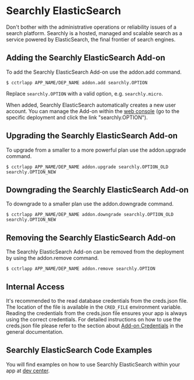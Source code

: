 # Searchly ElasticSearch

Don't bother with the administrative operations or reliability issues of a search platform. Searchly is a hosted, managed and scalable search as a service powered by ElasticSearch, the final frontier of search engines.

## Adding the Searchly ElasticSearch Add-on

To add the Searchly ElasticSearch Add-on use the addon.add command.

~~~
$ cctrlapp APP_NAME/DEP_NAME addon.add searchly.OPTION
~~~
Replace `searchly.OPTION` with a valid option, e.g. `searchly.micro`.

When added, Searchly ElasticSearch automatically creates a new user account. You can manage the Add-on within the [web console](https://www.cloudcontrol.com/console) (go to the specific deployment and click the link "searchly.OPTION").

## Upgrading the Searchly ElasticSearch Add-on

To upgrade from a smaller to a more powerful plan use the addon.upgrade command.

~~~
$ cctrlapp APP_NAME/DEP_NAME addon.upgrade searchly.OPTION_OLD searchly.OPTION_NEW
~~~

## Downgrading the Searchly ElasticSearch Add-on

To downgrade to a smaller plan use the addon.downgrade command.

~~~
$ cctrlapp APP_NAME/DEP_NAME addon.downgrade searchly.OPTION_OLD searchly.OPTION_NEW
~~~

## Removing the Searchly ElasticSearch Add-on

The Searchly ElasticSearch Add-on can be removed from the deployment by using the addon.remove command.

~~~
$ cctrlapp APP_NAME/DEP_NAME addon.remove searchly.OPTION
~~~

## Internal Access

It's recommended to the read database credentials from the creds.json file. The location of the file is available in the `CRED_FILE` environment variable. Reading the credentials from the creds.json file ensures your app is always using the correct credentials. For detailed instructions on how to use the creds.json file please refer to the section about [Add-on Credentials](https://www.cloudcontrol.com/dev-center/Platform%20Documentation#add-ons) in the general documentation.

## Searchly ElasticSearch Code Examples

You will find examples on how to use Searchly ElasticSearch within your app at [dev center](http://dev.searchly.io).